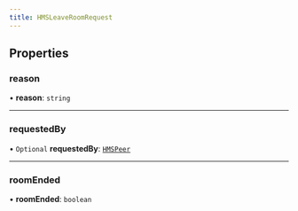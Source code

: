 ```yaml
---
title: HMSLeaveRoomRequest
---
```


## Properties

### reason

• **reason**: `string`

---

### requestedBy

• `Optional` **requestedBy**: [`HMSPeer`](/api-reference/javascript/v2/interfaces/HMSPeer)

---

### roomEnded

• **roomEnded**: `boolean`
